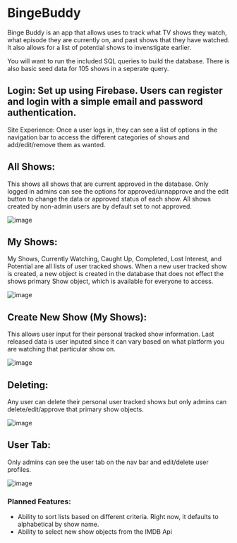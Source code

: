 # BingeBuddy

Binge Buddy is an app that allows uses to track what TV shows they watch, what episode they are currently on, and past shows that they have watched. 
It also allows for a list of potential shows to invenstigate earlier.

You will want to run the included SQL queries to build the database. There is also basic seed data for 105 shows in a seperate query. 

## Login: Set up using Firebase. Users can register and login with a simple email and password authentication.

Site Experience:
Once a user logs in, they can see a list of options in the navigation bar to access the different categories of shows and add/edit/remove them as wanted.

## All Shows: 
This shows all shows that are current approved in the database. Only logged in admins can see the options for approved/unnapprove and the edit button to change the data
or approved status of each show. All shows created by non-admin users are by default set to not approved. 

![image](https://user-images.githubusercontent.com/93555687/168109438-fbceb7aa-cfae-44bb-970a-77ab54e546ca.png)


## My Shows: 
My Shows, Currently Watching, Caught Up, Completed, Lost Interest, and Potential are all lists of user tracked shows. When a new user tracked show is created,
a new object is created in the database that does not effect the shows primary Show object, which is available for everyone to access.

![image](https://user-images.githubusercontent.com/93555687/168110058-51d67312-e29b-4ec5-8ac5-8208e52af95a.png)

## Create New Show (My Shows):
This allows user input for their personal tracked show information. Last released data is user inputed since it can vary based on what platform you are watching that
particular show on. 

![image](https://user-images.githubusercontent.com/93555687/168110495-3a37b9d7-867d-4440-83aa-50d918851fb1.png)

## Deleting: 

Any user can delete their personal user tracked shows but only admins can delete/edit/approve that primary show objects. 

![image](https://user-images.githubusercontent.com/93555687/168111098-6f24cbf5-f0d0-48bd-8474-f54275d9b4fb.png)


## User Tab:

Only admins can see the user tab on the nav bar and edit/delete user profiles.

![image](https://user-images.githubusercontent.com/93555687/168111252-db72169e-aceb-42f1-ba4a-9eef09db22cf.png)


### Planned Features: 
 - Ability to sort lists based on different criteria. Right now, it defaults to alphabetical by show name.
 - Ability to select new show objects from the IMDB Api
